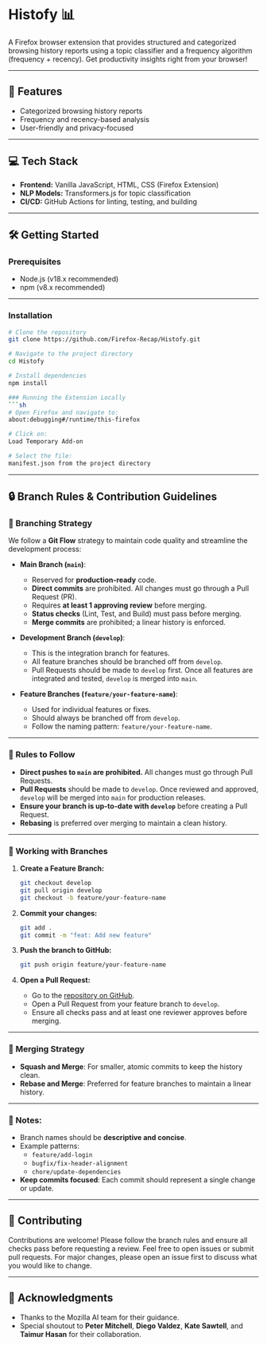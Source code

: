 # Histofy 📊
A Firefox browser extension that provides structured and categorized browsing history reports using a topic classifier and a frequency algorithm (frequency + recency). Get productivity insights right from your browser!

---

## 🚀 Features
- Categorized browsing history reports
- Frequency and recency-based analysis
- User-friendly and privacy-focused

---

## 💻 Tech Stack
- **Frontend:** Vanilla JavaScript, HTML, CSS (Firefox Extension)
- **NLP Models:** Transformers.js for topic classification
- **CI/CD:** GitHub Actions for linting, testing, and building

---

## 🛠 Getting Started

### Prerequisites
- Node.js (v18.x recommended)
- npm (v8.x recommended)

---

### Installation
```sh
# Clone the repository
git clone https://github.com/Firefox-Recap/Histofy.git

# Navigate to the project directory
cd Histofy

# Install dependencies
npm install

### Running the Extension Locally
```sh
# Open Firefox and navigate to:
about:debugging#/runtime/this-firefox

# Click on:
Load Temporary Add-on

# Select the file:
manifest.json from the project directory
```
---

## 🔒 Branch Rules & Contribution Guidelines

### 🌿 Branching Strategy
We follow a **Git Flow** strategy to maintain code quality and streamline the development process: 

- **Main Branch (`main`)**:
  - Reserved for **production-ready** code.
  - **Direct commits** are prohibited. All changes must go through a Pull Request (PR).
  - Requires **at least 1 approving review** before merging.
  - **Status checks** (Lint, Test, and Build) must pass before merging.
  - **Merge commits** are prohibited; a linear history is enforced.

- **Development Branch (`develop`)**:
  - This is the integration branch for features.
  - All feature branches should be branched off from `develop`.
  - Pull Requests should be made to `develop` first. Once all features are integrated and tested, `develop` is merged into `main`.

- **Feature Branches (`feature/your-feature-name`)**:
  - Used for individual features or fixes.
  - Should always be branched off from `develop`.
  - Follow the naming pattern: `feature/your-feature-name`.

---

### 📌 Rules to Follow
- **Direct pushes to `main` are prohibited.** All changes must go through Pull Requests.
- **Pull Requests** should be made to `develop`. Once reviewed and approved, `develop` will be merged into `main` for production releases.
- **Ensure your branch is up-to-date with `develop`** before creating a Pull Request.
- **Rebasing** is preferred over merging to maintain a clean history.

---

### 🚀 Working with Branches

1. **Create a Feature Branch:**
    ```sh
    git checkout develop
    git pull origin develop
    git checkout -b feature/your-feature-name
    ```

2. **Commit your changes:**
    ```sh
    git add .
    git commit -m "feat: Add new feature"
    ```

3. **Push the branch to GitHub:**
    ```sh
    git push origin feature/your-feature-name
    ```

4. **Open a Pull Request:**
    - Go to the [repository on GitHub](https://github.com/Firefox-Recap/Histofy).
    - Open a Pull Request from your feature branch to `develop`.
    - Ensure all checks pass and at least one reviewer approves before merging.

---

### 🔄 Merging Strategy
- **Squash and Merge**: For smaller, atomic commits to keep the history clean.
- **Rebase and Merge**: Preferred for feature branches to maintain a linear history.

---

### 📝 Notes:
- Branch names should be **descriptive and concise**.
- Example patterns: 
  - `feature/add-login`
  - `bugfix/fix-header-alignment`
  - `chore/update-dependencies`
- **Keep commits focused**: Each commit should represent a single change or update.


---

## 🤝 Contributing
Contributions are welcome! Please follow the branch rules and ensure all checks pass before requesting a review. Feel free to open issues or submit pull requests. For major changes, please open an issue first to discuss what you would like to change.

---

## 🙏 Acknowledgments
- Thanks to the Mozilla AI team for their guidance.
- Special shoutout to **Peter Mitchell**, **Diego Valdez**, **Kate Sawtell**, and **Taimur Hasan** for their collaboration.

